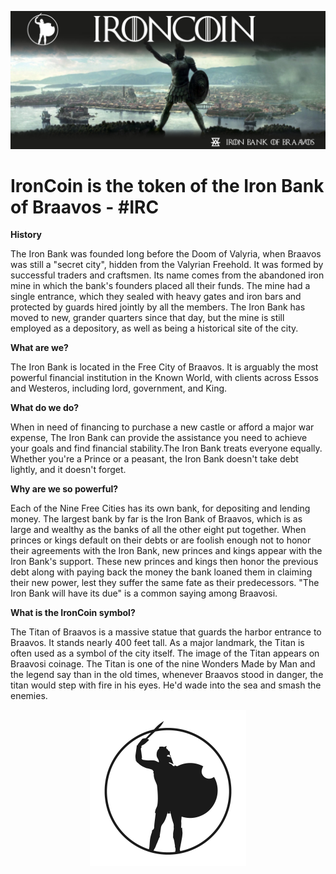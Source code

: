 
![alt text](https://github.com/IRONBANKOFBRAAVOS/IronCoin/blob/master/img-ironcoin.jpg)

# IronCoin is the token of the Iron Bank of Braavos - #IRC

**History**

The Iron Bank was founded long before the Doom of Valyria, when Braavos was still a "secret city", hidden from the Valyrian Freehold. It was formed by successful traders and craftsmen. Its name comes from the abandoned iron mine in which the bank's founders placed all their funds. The mine had a single entrance, which they sealed with heavy gates and iron bars and protected by guards hired jointly by all the members. The Iron Bank has moved to new, grander quarters since that day, but the mine is still employed as a depository, as well as being a historical site of the city.

**What are we?**

The Iron Bank is located in the Free City of Braavos. It is arguably the most powerful financial institution in the Known World, with clients across Essos and Westeros, including lord, government, and King.

**What do we do?** 

When in need of financing to purchase a new castle or afford a major war expense, The Iron Bank can provide the assistance you need to achieve your goals and find financial stability.The Iron Bank treats everyone equally. Whether you're a Prince or a peasant, the Iron Bank doesn't take debt lightly, and it doesn't forget.

**Why are we so powerful?**

Each of the Nine Free Cities has its own bank, for depositing and lending money. The largest bank by far is the Iron Bank of Braavos, which is as large and wealthy as the banks of all the other eight put together. When princes or kings default on their debts or are foolish enough not to honor their agreements with the Iron Bank, new princes and kings appear with the Iron Bank's support. These new princes and kings then honor the previous debt along with paying back the money the bank loaned them in claiming their new power, lest they suffer the same fate as their predecessors. "The Iron Bank will have its due" is a common saying among Braavosi.

**What is the IronCoin symbol?** 

The Titan of Braavos is a massive statue that guards the harbor entrance to Braavos. It stands nearly 400 feet tall. As a major landmark, the Titan is often used as a symbol of the city itself. The image of the Titan appears on Braavosi coinage. The Titan is one of the nine Wonders Made by Man and the legend say than in the old times, whenever Braavos stood in danger, the titan would step with fire in his eyes. He'd wade into the sea and smash the enemies.  



<p align="center"> 
<img src="https://github.com/IRONBANKOFBRAAVOS/IronCoin/blob/master/logo-ironcoin.jpg" width="250">
</p>
